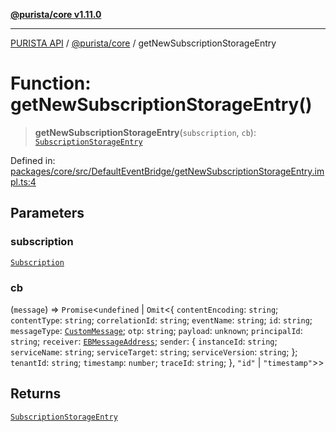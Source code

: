 [**@purista/core v1.11.0**](../README.md)

***

[PURISTA API](../../../packages.md) / [@purista/core](../README.md) / getNewSubscriptionStorageEntry

# Function: getNewSubscriptionStorageEntry()

> **getNewSubscriptionStorageEntry**(`subscription`, `cb`): [`SubscriptionStorageEntry`](../type-aliases/SubscriptionStorageEntry.md)

Defined in: [packages/core/src/DefaultEventBridge/getNewSubscriptionStorageEntry.impl.ts:4](https://github.com/puristajs/purista/blob/master/packages/core/src/DefaultEventBridge/getNewSubscriptionStorageEntry.impl.ts#L4)

## Parameters

### subscription

[`Subscription`](../type-aliases/Subscription.md)

### cb

(`message`) => `Promise`\<`undefined` \| `Omit`\<\{ `contentEncoding`: `string`; `contentType`: `string`; `correlationId`: `string`; `eventName`: `string`; `id`: `string`; `messageType`: [`CustomMessage`](../enumerations/EBMessageType.md#custommessage); `otp`: `string`; `payload`: `unknown`; `principalId`: `string`; `receiver`: [`EBMessageAddress`](../type-aliases/EBMessageAddress.md); `sender`: \{ `instanceId`: `string`; `serviceName`: `string`; `serviceTarget`: `string`; `serviceVersion`: `string`; \}; `tenantId`: `string`; `timestamp`: `number`; `traceId`: `string`; \}, `"id"` \| `"timestamp"`\>\>

## Returns

[`SubscriptionStorageEntry`](../type-aliases/SubscriptionStorageEntry.md)
